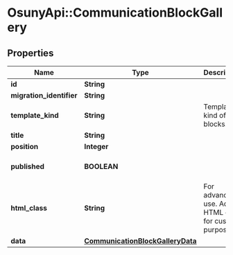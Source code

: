 # OsunyApi::CommunicationBlockGallery

## Properties
Name | Type | Description | Notes
------------ | ------------- | ------------- | -------------
**id** | **String** |  | [optional] 
**migration_identifier** | **String** |  | [optional] 
**template_kind** | **String** | Template kind of the blocks. | [optional] 
**title** | **String** |  | [optional] 
**position** | **Integer** |  | [optional] 
**published** | **BOOLEAN** |  | [optional] [default to true]
**html_class** | **String** | For advanced use. Add an HTML class for custom purposes. | [optional] 
**data** | [**CommunicationBlockGalleryData**](CommunicationBlockGalleryData.md) |  | [optional] 

